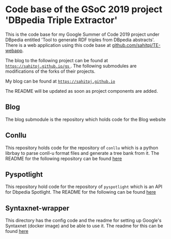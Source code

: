 # Code base of the GSoC 2019 project 'DBpedia Triple Extractor'

This is the code base for my Google Summer of Code 2019 project under DBpedia entitled 'Tool to generate RDF triples from DBpedia abstracts'. There is a web application using this code base at [github.com/sahitpj/TE-webapp](https://github.com/sahitpj/TE-webapp). 

The blog to the following project can be found at [`https://sahitpj.github.io/gs` ](https://sahitpj.github.io/gs). The following submodules are modifications of the forks of their projects.

My blog can be found at [`https://sahitpj.github.io` ](https://sahitpj.github.io)

The README will be updated as soon as project components are added.

## Blog

The blog submodule is the repository which holds code for the Blog website

## Conllu

This repository holds code for the repository of `conllu` which is a python librbay to parse conll-u format files and generate a tree bank from it. The README for the following repository can be found [here](conllu/README.md)

## Pyspotlight

This repository hold code for the repository of `pyspotlight` which is an API for Dbpedia Spotlight. The README for the following can be found [here](pyspotlight/README.md)

## Syntaxnet-wrapper

This directory has the config code and the readme for setting up Google's Syntaxnet (docker image) and be able to use it. The readme for this can be found [here](syntaxnet-wrapper/README.md)

